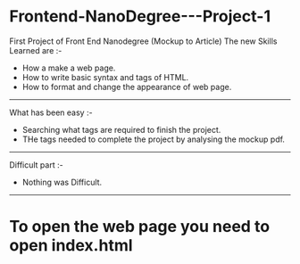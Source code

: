 # Frontend-NanoDegree---Project-1
First Project of Front End Nanodegree (Mockup to Article)
The new Skills Learned are :-
  * How a make a web page.
  * How to write basic syntax and tags of HTML.
  * How to format and change the appearance of web page.
--------
What has been easy :-
  * Searching what tags are required to finish the project.
  * THe tags needed to complete the project by analysing the mockup pdf.
--------
Difficult part :-
 * Nothing was Difficult.
--------
# To open the web page you need to open index.html
